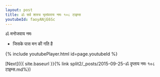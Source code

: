 ```yaml
---
layout: post
title: ॐ सर्व शास्त्र भृतांवराय नमः १०८ टाइम्स
youtubeId: faoyANjE6Sc
---
```

 
 
 ॐ मनोजवाय नमः  
 
 -  जिसके पास मन की गति है 
 
  
 
  
 
 
 
 
 
 


{% include youtubePlayer.html id=page.youtubeId %}
 
[Next]({{ site.baseurl }}{% link  split2/_posts/2015-09-25-ॐ दृप्ताय नमः १०८ टाइम्स.md%})
 
